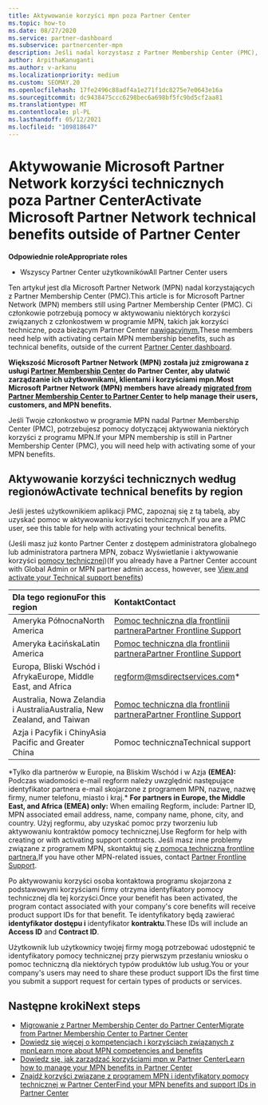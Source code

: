 ```yaml
---
title: Aktywowanie korzyści mpn poza Partner Center
ms.topic: how-to
ms.date: 08/27/2020
ms.service: partner-dashboard
ms.subservice: partnercenter-mpn
description: Jeśli nadal korzystasz z Partner Membership Center (PMC), dowiedz się, z kim należy się kontaktować, aby aktywować korzyści pomocy technicznej MPN i przekazać identyfikatory pomocy technicznej dla korzyści.
author: ArpithaKanuganti
ms.author: v-arkanu
ms.localizationpriority: medium
ms.custom: SEOMAY.20
ms.openlocfilehash: 17fe2496c88adf4a1e271f1dc8275e7e0643e16a
ms.sourcegitcommit: dc9438475ccc6298bec6a698bf5fc9bd5cf2aa81
ms.translationtype: MT
ms.contentlocale: pl-PL
ms.lasthandoff: 05/12/2021
ms.locfileid: "109818647"
---
```

# <a name="activate-microsoft-partner-network-technical-benefits-outside-of-partner-center"></a><span data-ttu-id="922c9-103">Aktywowanie Microsoft Partner Network korzyści technicznych poza Partner Center</span><span class="sxs-lookup"><span data-stu-id="922c9-103">Activate Microsoft Partner Network technical benefits outside of Partner Center</span></span>


<span data-ttu-id="922c9-104">**Odpowiednie role**</span><span class="sxs-lookup"><span data-stu-id="922c9-104">**Appropriate roles**</span></span>

- <span data-ttu-id="922c9-105">Wszyscy Partner Center użytkowników</span><span class="sxs-lookup"><span data-stu-id="922c9-105">All Partner Center users</span></span>

<span data-ttu-id="922c9-106">Ten artykuł jest dla Microsoft Partner Network (MPN) nadal korzystających z Partner Membership Center (PMC).</span><span class="sxs-lookup"><span data-stu-id="922c9-106">This article is for Microsoft Partner Network (MPN) members still using Partner Membership Center (PMC).</span></span> <span data-ttu-id="922c9-107">Ci członkowie potrzebują pomocy w aktywowaniu niektórych korzyści związanych z członkostwem w programie MPN, takich jak korzyści techniczne, poza bieżącym Partner Center [nawigacyjnym.](https://partner.microsoft.com/dashboard)</span><span class="sxs-lookup"><span data-stu-id="922c9-107">These members need help with activating certain MPN membership benefits, such as technical benefits, outside of the current [Partner Center dashboard](https://partner.microsoft.com/dashboard).</span></span>

<span data-ttu-id="922c9-108">**Większość Microsoft Partner Network (MPN) została już zmigrowana z usługi [Partner Membership Center](prepare-pmc-pc-migration.md) do Partner Center, aby ułatwić zarządzanie ich użytkownikami, klientami i korzyściami mpn.**</span><span class="sxs-lookup"><span data-stu-id="922c9-108">**Most Microsoft Partner Network (MPN) members have already [migrated from Partner Membership Center to Partner Center](prepare-pmc-pc-migration.md) to help manage their users, customers, and MPN benefits.**</span></span>

<span data-ttu-id="922c9-109">Jeśli Twoje członkostwo w programie MPN nadal Partner Membership Center (PMC), potrzebujesz pomocy dotyczącej aktywowania niektórych korzyści z programu MPN.</span><span class="sxs-lookup"><span data-stu-id="922c9-109">If your MPN membership is still in Partner Membership Center (PMC), you will need help with activating some of your MPN benefits.</span></span>

## <a name="activate-technical-benefits-by-region"></a><span data-ttu-id="922c9-110">Aktywowanie korzyści technicznych według regionów</span><span class="sxs-lookup"><span data-stu-id="922c9-110">Activate technical benefits by region</span></span>

<span data-ttu-id="922c9-111">Jeśli jesteś użytkownikiem aplikacji PMC, zapoznaj się z tą tabelą, aby uzyskać pomoc w aktywowaniu korzyści technicznych.</span><span class="sxs-lookup"><span data-stu-id="922c9-111">If you are a PMC user, see this table for help with activating your technical benefits.</span></span>

<span data-ttu-id="922c9-112">(Jeśli masz już konto Partner Center z dostępem administratora globalnego lub administratora partnera MPN, zobacz Wyświetlanie i aktywowanie korzyści [pomocy technicznej](mpn-benefits-technical-support.md#view-and-activate-your-technical-support-benefits))</span><span class="sxs-lookup"><span data-stu-id="922c9-112">(If you already have a Partner Center account with Global Admin or MPN partner admin access, however, see [View and activate your Technical support benefits](mpn-benefits-technical-support.md#view-and-activate-your-technical-support-benefits))</span></span>

|<span data-ttu-id="922c9-113">Dla tego regionu</span><span class="sxs-lookup"><span data-stu-id="922c9-113">For this region</span></span>  | <span data-ttu-id="922c9-114">Kontakt</span><span class="sxs-lookup"><span data-stu-id="922c9-114">Contact</span></span> |
|:--------|:------------|
|<span data-ttu-id="922c9-115">Ameryka Północna</span><span class="sxs-lookup"><span data-stu-id="922c9-115">North America</span></span>  | [<span data-ttu-id="922c9-116">Pomoc techniczna dla frontlinii partnera</span><span class="sxs-lookup"><span data-stu-id="922c9-116">Partner Frontline Support</span></span>](https://partner.microsoft.com/support?issueid=300-0042)  |
|<span data-ttu-id="922c9-117">Ameryka Łacińska</span><span class="sxs-lookup"><span data-stu-id="922c9-117">Latin America</span></span>  | [<span data-ttu-id="922c9-118">Pomoc techniczna dla frontlinii partnera</span><span class="sxs-lookup"><span data-stu-id="922c9-118">Partner Frontline Support</span></span>](https://partner.microsoft.com/support?issueid=300-0042)  |
|<span data-ttu-id="922c9-119">Europa, Bliski Wschód i Afryka</span><span class="sxs-lookup"><span data-stu-id="922c9-119">Europe, Middle East, and Africa</span></span>  | [regform@msdirectservices.com](mailto:regform@msdirectservices.com)*  |
|<span data-ttu-id="922c9-120">Australia, Nowa Zelandia i Australia</span><span class="sxs-lookup"><span data-stu-id="922c9-120">Australia, New Zealand, and Taiwan</span></span>  | [<span data-ttu-id="922c9-121">Pomoc techniczna dla frontlinii partnera</span><span class="sxs-lookup"><span data-stu-id="922c9-121">Partner Frontline Support</span></span>](https://partner.microsoft.com/support?issueid=300-0042)  |
|<span data-ttu-id="922c9-122">Azja i Pacyfik i Chiny</span><span class="sxs-lookup"><span data-stu-id="922c9-122">Asia Pacific and Greater China</span></span>  | <span data-ttu-id="922c9-123">Pomoc techniczna</span><span class="sxs-lookup"><span data-stu-id="922c9-123">Technical support</span></span>  |

<span data-ttu-id="922c9-124">\*Tylko dla partnerów w Europie, na Bliskim Wschód i w Azja **(EMEA):** Podczas wiadomości e-mail regform należy uwzględnić następujące identyfikator partnera e-mail skojarzone z programem MPN, nazwę, nazwę firmy, numer telefonu, miasto i kraj.</span><span class="sxs-lookup"><span data-stu-id="922c9-124">\* **For partners in Europe, the Middle East, and Africa (EMEA) only:** When emailing Regform, include: Partner ID, MPN associated email address, name, company name, phone, city, and country.</span></span> <span data-ttu-id="922c9-125">Użyj regformu, aby uzyskać pomoc przy tworzeniu lub aktywowaniu kontraktów pomocy technicznej.</span><span class="sxs-lookup"><span data-stu-id="922c9-125">Use Regform for help with creating or with activating support contracts.</span></span> <span data-ttu-id="922c9-126">Jeśli masz inne problemy związane z programem MPN, skontaktuj się [z pomocą techniczną frontline partnera.](https://partner.microsoft.com/support?issueid=300-0042)</span><span class="sxs-lookup"><span data-stu-id="922c9-126">If you have other MPN-related issues, contact [Partner Frontline Support](https://partner.microsoft.com/support?issueid=300-0042).</span></span>

<span data-ttu-id="922c9-127">Po aktywowaniu korzyści osoba kontaktowa programu skojarzona z podstawowymi korzyściami firmy otrzyma identyfikatory pomocy technicznej dla tej korzyści.</span><span class="sxs-lookup"><span data-stu-id="922c9-127">Once your benefit has been activated, the program contact associated with your company's core benefits will receive product support IDs for that benefit.</span></span> <span data-ttu-id="922c9-128">Te identyfikatory będą zawierać **identyfikator dostępu i** identyfikator **kontraktu**.</span><span class="sxs-lookup"><span data-stu-id="922c9-128">These IDs will include an **Access ID** and **Contract ID**.</span></span> 

<span data-ttu-id="922c9-129">Użytkownik lub użytkownicy twojej firmy mogą potrzebować udostępnić te identyfikatory pomocy technicznej przy pierwszym przesłaniu wniosku o pomoc techniczną dla niektórych typów produktów lub usług.</span><span class="sxs-lookup"><span data-stu-id="922c9-129">You or your company's users may need to share these product support IDs the first time you submit a support request for certain types of products or services.</span></span>

## <a name="next-steps"></a><span data-ttu-id="922c9-130">Następne kroki</span><span class="sxs-lookup"><span data-stu-id="922c9-130">Next steps</span></span>

- [<span data-ttu-id="922c9-131">Migrowanie z Partner Membership Center do Partner Center</span><span class="sxs-lookup"><span data-stu-id="922c9-131">Migrate from Partner Membership Center to Partner Center</span></span>](prepare-pmc-pc-migration.md)
- [<span data-ttu-id="922c9-132">Dowiedz się więcej o kompetencjach i korzyściach związanych z mpn</span><span class="sxs-lookup"><span data-stu-id="922c9-132">Learn more about MPN competencies and benefits</span></span>](learn-about-competencies.md)
- [<span data-ttu-id="922c9-133">Dowiedz się, jak zarządzać korzyściami mpn w Partner Center</span><span class="sxs-lookup"><span data-stu-id="922c9-133">Learn how to manage your MPN benefits in Partner Center</span></span>](manage-your-partner-network-benefits.md)
- [<span data-ttu-id="922c9-134">Znajdź korzyści związane z programem MPN i identyfikatory pomocy technicznej w Partner Center</span><span class="sxs-lookup"><span data-stu-id="922c9-134">Find your MPN benefits and support IDs in Partner Center</span></span>](mpn-find-benefits.md)
